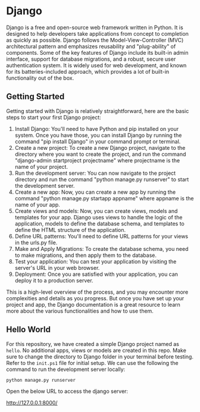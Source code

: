 # Django

Django is a free and open-source web framework written in Python. It is designed to help developers take applications from concept to completion as quickly as possible. Django follows the Model-View-Controller (MVC) architectural pattern and emphasizes reusability and "plug-ability" of components. Some of the key features of Django include its built-in admin interface, support for database migrations, and a robust, secure user authentication system. It is widely used for web development, and known for its batteries-included approach, which provides a lot of built-in functionality out of the box.

## Getting Started

Getting started with Django is relatively straightforward, here are the basic steps to start your first Django project:

1. Install Django: You'll need to have Python and pip installed on your system. Once you have those, you can install Django by running the command "pip install Django" in your command prompt or terminal.
1. Create a new project: To create a new Django project, navigate to the directory where you want to create the project, and run the command "django-admin startproject projectname" where projectname is the name of your project.
1. Run the development server: You can now navigate to the project directory and run the command "python manage.py runserver" to start the development server.
1. Create a new app: Now, you can create a new app by running the command "python manage.py startapp appname" where appname is the name of your app.
1. Create views and models: Now, you can create views, models and templates for your app. Django uses views to handle the logic of the application, models to define the database schema, and templates to define the HTML structure of the application.
1. Define URL patterns: You'll need to define URL patterns for your views in the urls.py file.
1. Make and Apply Migrations: To create the database schema, you need to make migrations, and then apply them to the database.
1. Test your application: You can test your application by visiting the server's URL in your web browser.
1. Deployment: Once you are satisfied with your application, you can deploy it to a production server.

This is a high-level overview of the process, and you may encounter more complexities and details as you progress. But once you have set up your project and app, the Django documentation is a great resource to learn more about the various functionalities and how to use them.

## Hello World

For this repository, we have created a simple Django project named as `hello`. No additional apps, views or models are created in this repo. Make sure to change the directory to Django folder in your terminal before testing.
Refer to the `init.ps1` file for initial setup. We can use the following the command to run the development server locally:

`python manage.py runserver`

Open the below URL to access the django server:

http://127.0.0.1:8000/
